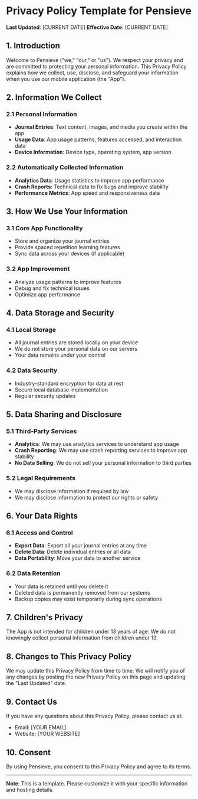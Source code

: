 # Privacy Policy Template for Pensieve

**Last Updated**: [CURRENT DATE]
**Effective Date**: [CURRENT DATE]

## 1. Introduction

Welcome to Pensieve ("we," "our," or "us"). We respect your privacy and are committed to protecting your personal information. This Privacy Policy explains how we collect, use, disclose, and safeguard your information when you use our mobile application (the "App").

## 2. Information We Collect

### 2.1 Personal Information
- **Journal Entries**: Text content, images, and media you create within the app
- **Usage Data**: App usage patterns, features accessed, and interaction data
- **Device Information**: Device type, operating system, app version

### 2.2 Automatically Collected Information
- **Analytics Data**: Usage statistics to improve app performance
- **Crash Reports**: Technical data to fix bugs and improve stability
- **Performance Metrics**: App speed and responsiveness data

## 3. How We Use Your Information

### 3.1 Core App Functionality
- Store and organize your journal entries
- Provide spaced repetition learning features
- Sync data across your devices (if applicable)

### 3.2 App Improvement
- Analyze usage patterns to improve features
- Debug and fix technical issues
- Optimize app performance

## 4. Data Storage and Security

### 4.1 Local Storage
- All journal entries are stored locally on your device
- We do not store your personal data on our servers
- Your data remains under your control

### 4.2 Data Security
- Industry-standard encryption for data at rest
- Secure local database implementation
- Regular security updates

## 5. Data Sharing and Disclosure

### 5.1 Third-Party Services
- **Analytics**: We may use analytics services to understand app usage
- **Crash Reporting**: We may use crash reporting services to improve app stability
- **No Data Selling**: We do not sell your personal information to third parties

### 5.2 Legal Requirements
- We may disclose information if required by law
- We may disclose information to protect our rights or safety

## 6. Your Data Rights

### 6.1 Access and Control
- **Export Data**: Export all your journal entries at any time
- **Delete Data**: Delete individual entries or all data
- **Data Portability**: Move your data to another service

### 6.2 Data Retention
- Your data is retained until you delete it
- Deleted data is permanently removed from our systems
- Backup copies may exist temporarily during sync operations

## 7. Children's Privacy

The App is not intended for children under 13 years of age. We do not knowingly collect personal information from children under 13.

## 8. Changes to This Privacy Policy

We may update this Privacy Policy from time to time. We will notify you of any changes by posting the new Privacy Policy on this page and updating the "Last Updated" date.

## 9. Contact Us

If you have any questions about this Privacy Policy, please contact us at:
- Email: [YOUR EMAIL]
- Website: [YOUR WEBSITE]

## 10. Consent

By using Pensieve, you consent to this Privacy Policy and agree to its terms.

---

**Note**: This is a template. Please customize it with your specific information and hosting details.
